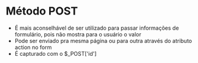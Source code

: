 <h1>Método POST</h1>
<ul>
    <li>É mais aconselhável de ser utilizado para passar informações de formulário, pois não mostra para o usuário o valor</li>
    <li>Pode ser enviado pra mesma página ou para outra através do atributo action no form</li>
    <li>É capturado com o $_POST['id']</li>
</ul>